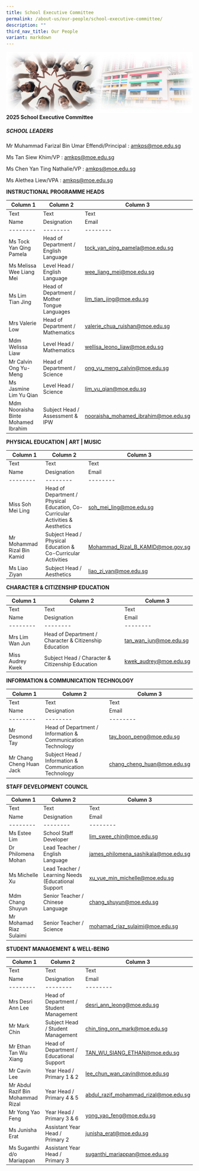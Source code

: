 ```yaml
---
title: School Executive Committee
permalink: /about-us/our-people/school-executive-committee/
description: ""
third_nav_title: Our People
variant: markdown
---
```

![Sub-banner](/images/sub%20banner.jpg)
 **2025 School Executive Committee**

##### **SCHOOL LEADERS**
Mr Muhammad Farizal Bin Umar Effendi/Principal : amkps@moe.edu.sg

Ms Tan Siew Khim/VP : amkps@moe.edu.sg

Ms Chen Yan Ting Nathalie/VP : amkps@moe.edu.sg

Ms Alethea Liew/VPA : amkps@moe.edu.sg
 


**INSTRUCTIONAL PROGRAMME HEADS**


| Column 1 | Column 2 | Column 3 |
| -------- | -------- | -------- |
| Text     | Text     | Text     |
| Name | Designation | Email |
| -------- | -------- | -------- |
| Ms Tock Yan Qing Pamela | Head of Department / English Language | tock_yan_qing_pamela@moe.edu.sg     |
| Ms Melissa Wee Liang Mei | Level Head / English Language | wee_liang_mei@moe.edu.sg |
|Ms Lim Tian Jing | Head of Department / Mother Tongue Languages | lim_tian_jing@moe.edu.sg |
|Mrs Valerie Low | Head of Department / Mathematics | valerie_chua_ruishan@moe.edu.sg |
| Mdm Welissa Liaw | Level Head / Mathematics | wellisa_leono_liaw@moe.edu.sg |
|Mr Calvin Ong Yu-Meng | Head of Department / Science| ong_yu_meng_calvin@moe.edu.sg |
| Ms Jasmine Lim Yu Qian | Level Head / Science | lim_yu_qian@moe.edu.sg |
| Mdm Nooraisha Binte Mohamed Ibrahim | Subject Head / Assessment & IPW | nooraisha_mohamed_ibrahim@moe.edu.sg

**PHYSICAL EDUCATION | ART | MUSIC**


| Column 1 | Column 2 | Column 3 |
| -------- | -------- | -------- |
| Text     | Text     | Text     |
| Name | Designation | Email |
| -------- | -------- | -------- |
| Miss Soh Mei Ling | Head of Department / Physical Education, Co-Curricular Activities & Aesthetics | soh_mei_ling@moe.edu.sg |
| Mr Mohammad Rizal Bin Kamid | Subject Head / Physical Education & Co-Curricular Activities | Mohammad_Rizal_B_KAMID@moe.gov.sg |
| Ms Liao Ziyan | Subject Head / Aesthetics | liao_zi_yan@moe.edu.sg |

**CHARACTER & CITIZENSHIP EDUCATION**


| Column 1 | Column 2 | Column 3 |
| -------- | -------- | -------- |
| Text     | Text     | Text     |
| Name | Designation | Email |
| -------- | -------- | -------- |
| Mrs Lim Wan Jun | Head of Department / Character & Citizenship Education | tan_wan_jun@moe.edu.sg |
| Miss Audrey Kwek | Subject Head / Character & Citizenship Education | kwek_audrey@moe.edu.sg

**INFORMATION & COMMUNICATION TECHNOLOGY**


| Column 1 | Column 2 | Column 3 |
| -------- | -------- | -------- |
| Text     | Text     | Text     |
| Name | Designation | Email |
| -------- | -------- | -------- |
| Mr Desmond Tay | Head of Department / Information & Communication Technology | tay_boon_peng@moe.edu.sg |
| Mr Chang Cheng Huan Jack | Subject Head / Information & Communication Technology | chang_cheng_huan@moe.edu.sg |

**STAFF DEVELOPMENT COUNCIL**


| Column 1 | Column 2 | Column 3 |
| -------- | -------- | -------- |
| Text     | Text     | Text     |
| Name | Designation | Email |
| -------- | -------- | -------- |
| Ms Estee Lim | School Staff Developer | lim_swee_chin@moe.edu.sg |
| Dr Philomena Mohan | Lead Teacher / English Language | james_philomena_sashikala@moe.edu.sg |
| Ms Michelle Xu | Lead Teacher / Learning Needs (Educational Support | xu_yue_min_michelle@moe.edu.sg |
| Mdm Chang Shuyun | Senior Teacher / Chinese Language | chang_shuyun@moe.edu.sg |
| Mr Mohamad Riaz Sulaimi | Senior Teacher / Science | mohamad_riaz_sulaimi@moe.edu.sg |

**STUDENT MANAGEMENT & WELL-BEING**


| Column 1 | Column 2 | Column 3 |
| -------- | -------- | -------- |
| Text     | Text     | Text     |
| Name | Designation | Email |
| -------- | -------- | -------- |
| Mrs Desri Ann Lee | Head of Department / Student Management | desri_ann_leong@moe.edu.sg |
| Mr Mark Chin | Subject Head / Student Management | chin_ting_onn_mark@moe.edu.sg |
| Mr Ethan Tan Wu Xiang | Head of Department / Educational Support |  TAN_WU_SIANG_ETHAN@moe.edu.sg |
| Mr Cavin Lee | Year Head / Primary 1 & 2 | lee_chun_wan_cavin@moe.edu.sg |
| Mr Abdul Razif Bin Mohammad Rizal | Year Head / Primary 4 & 5 | abdul_razif_mohammad_rizal@moe.edu.sg |
| Mr Yong Yao Feng | Year Head / Primary 3 & 6 | yong_yao_feng@moe.edu.sg |
| Ms Junisha Erat | Assistant Year Head / Primary 2 | junisha_erat@moe.edu.sg |
| Ms Suganthi d/o Mariappan | Assistant Year Head / Primary 3 | suganthi_mariappan@moe.edu.sg |